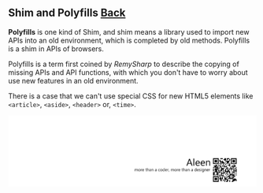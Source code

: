 ## Shim and Polyfills [Back](./../JavaScript.md)

**Polyfills** is one kind of Shim, and shim means a library used to import new APIs into an old environment, which is completed by old methods. Polyfills is a shim in APIs of browsers.

Polyfills is a term first coined by *RemySharp* to describe the copying of missing APIs and API functions, with which you don't have to worry about use new features in an old environment.

There is a case that we can't use special CSS for new HTML5 elements like `<article>`, `<aside>`, `<header>` or, `<time>`.

<a href="http://aleen42.github.io/" target="_blank" ><img src="./../../../pic/tail.gif"></a>